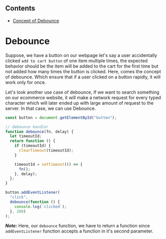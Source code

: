 ## Contents

- [Concept of Debounce](#Debounce)

# Debounce

Suppose, we have a button on our webpage let's say a user accidentally clicked `add to cart button` of one item multiple times, the expected behavior should be the item will be added to the cart for the first time but not added how many times the button is clicked. Here, comes the concept of debounce. Which ensure that if a user clicked on a button rapidly, it will work only for once.

Let's look another use case of debounce, If we want to search something on our ecommerce website, it will make a network request for every typed character which will later ended up with large amount of request to the server. In that case, we can use Debounce.

```js
const button = document.getElementById("button");

// debounce handler
function debounce(fn, delay) {
  let timeoutId;
  return function () {
    if (timeoutId) {
      clearTimeout(timeoutId);
    }

    timeoutId = setTimeout(() => {
      fn();
    }, delay);
  };
}

button.addEventListener(
  "click",
  debounce(function () {
    console.log(`clicked`);
  }, 200)
);
```

**_Note:_** Here, our `debounce` function, we have to return a function since `addEventListener` function accepts a function in it's second parameter.
